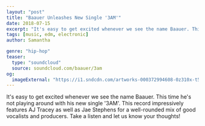 ```yaml
---
layout: "post"
title: "Baauer Unleashes New Single '3AM'"
date: 2018-07-15
excerpt: "It's easy to get excited whenever we see the name Baauer. This time he's not playing around with his new single '3AM'."
tags: [music, edm, electronic]
author: Samantha

genre: "hip-hop"
teaser:
  type: "soundcloud"
  source: soundcloud.com/baauer/3am
og:
  imageExternal: "https://i1.sndcdn.com/artworks-000372994608-0z310x-t500x500.jpg"
---
```

It's easy to get excited whenever we see the name Baauer. This time he's not playing around with his new single '3AM'. This record impressively features AJ Tracey as well as Jae Stephens for a well-rounded mix of good vocalists and producers. Take a listen and let us know your thoughts!

